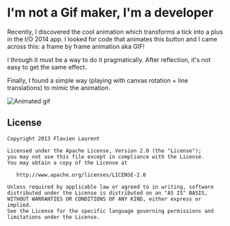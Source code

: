 
I'm not a Gif maker, I'm a developer  
==================

Recently, I discovered the cool animation which transforms a tick into a plus in the I/O 2014 app.
I looked for code that animates this button and I came across this: a frame by frame animation aka GIF!

I through it must be a way to do it pragmatically. After reflection, it's not easy to get the same effect. 

Finally, I found a simple way (playing with canvas rotation + line translations) to mimic the animation.

![Animated gif][1]

License
-----------

    Copyright 2013 Flavien Laurent

    Licensed under the Apache License, Version 2.0 (the "License");
    you may not use this file except in compliance with the License.
    You may obtain a copy of the License at

       http://www.apache.org/licenses/LICENSE-2.0

    Unless required by applicable law or agreed to in writing, software
    distributed under the License is distributed on an "AS IS" BASIS,
    WITHOUT WARRANTIES OR CONDITIONS OF ANY KIND, either express or implied.
    See the License for the specific language governing permissions and
    limitations under the License.

 [1]: https://raw2.github.com/flavienlaurent/tickplusdrawable/master/demo.gif
